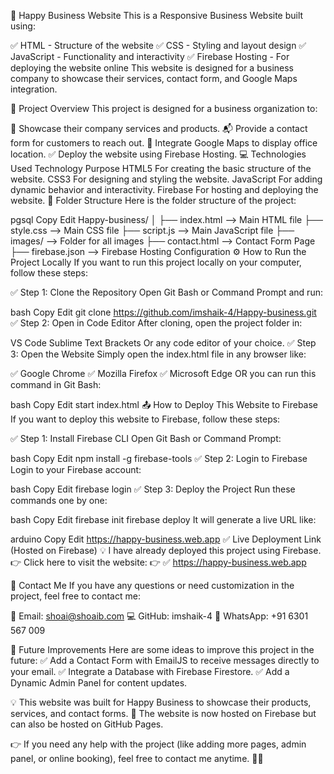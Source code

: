 🚀 Happy Business Website
This is a Responsive Business Website built using:

✅ HTML - Structure of the website
✅ CSS - Styling and layout design
✅ JavaScript - Functionality and interactivity
✅ Firebase Hosting - For deploying the website online
This website is designed for a business company to showcase their services, contact form, and Google Maps integration.

📜 Project Overview
This project is designed for a business organization to:

💼 Showcase their company services and products.
📬 Provide a contact form for customers to reach out.
📍 Integrate Google Maps to display office location.
✅ Deploy the website using Firebase Hosting.
💻 Technologies Used
Technology	Purpose
HTML5	For creating the basic structure of the website.
CSS3	For designing and styling the website.
JavaScript	For adding dynamic behavior and interactivity.
Firebase	For hosting and deploying the website.
📂 Folder Structure
Here is the folder structure of the project:

pgsql
Copy
Edit
Happy-business/
│
├── index.html      --> Main HTML file
├── style.css       --> Main CSS file
├── script.js       --> Main JavaScript file
├── images/         --> Folder for all images
├── contact.html    --> Contact Form Page
├── firebase.json   --> Firebase Hosting Configuration
⚙️ How to Run the Project Locally
If you want to run this project locally on your computer, follow these steps:

✅ Step 1: Clone the Repository
Open Git Bash or Command Prompt and run:

bash
Copy
Edit
git clone https://github.com/imshaik-4/Happy-business.git
✅ Step 2: Open in Code Editor
After cloning, open the project folder in:

VS Code
Sublime Text
Brackets
Or any code editor of your choice.
✅ Step 3: Open the Website
Simply open the index.html file in any browser like:

✅ Google Chrome
✅ Mozilla Firefox
✅ Microsoft Edge
OR you can run this command in Git Bash:

bash
Copy
Edit
start index.html
📤 How to Deploy This Website to Firebase
If you want to deploy this website to Firebase, follow these steps:

✅ Step 1: Install Firebase CLI
Open Git Bash or Command Prompt:

bash
Copy
Edit
npm install -g firebase-tools
✅ Step 2: Login to Firebase
Login to your Firebase account:

bash
Copy
Edit
firebase login
✅ Step 3: Deploy the Project
Run these commands one by one:

bash
Copy
Edit
firebase init
firebase deploy
It will generate a live URL like:

arduino
Copy
Edit
https://happy-business.web.app
✅ Live Deployment Link (Hosted on Firebase)
💡 I have already deployed this project using Firebase.
👉 Click here to visit the website:
👉 ✅ https://happy-business.web.app

📧 Contact Me
If you have any questions or need customization in the project, feel free to contact me:

📧 Email: shoai@shoaib.com
💻 GitHub: imshaik-4
📲 WhatsApp: +91 6301 567 009

🎉 Future Improvements
Here are some ideas to improve this project in the future:
✅ Add a Contact Form with EmailJS to receive messages directly to your email.
✅ Integrate a Database with Firebase Firestore.
✅ Add a Dynamic Admin Panel for content updates.

💡 This website was built for Happy Business to showcase their products, services, and contact forms.
🚀 The website is now hosted on Firebase but can also be hosted on GitHub Pages.

👉 If you need any help with the project (like adding more pages, admin panel, or online booking), feel free to contact me anytime. 💯🙂

